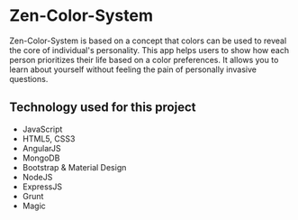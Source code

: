 # Zen-Color-System

Zen-Color-System is based on a concept that colors can be used to reveal the core of individual's personality. This app helps users to show how each person prioritizes their life based on a color preferences. It allows you to learn about yourself without feeling the pain of personally invasive questions.

## Technology used for this project

  - JavaScript
  - HTML5, CSS3
  - AngularJS
  - MongoDB
  - Bootstrap & Material Design
  - NodeJS
  - ExpressJS
  - Grunt
  - Magic
